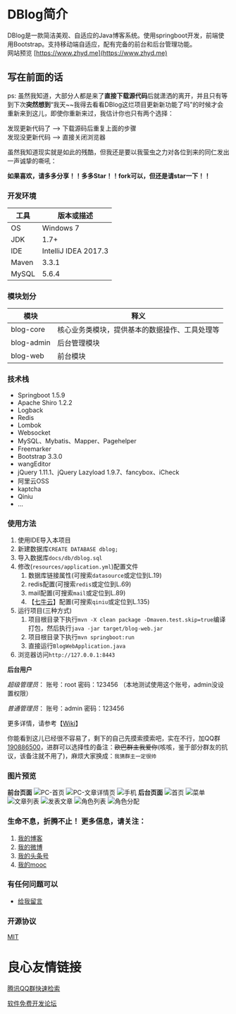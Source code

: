 # DBlog简介
DBlog是一款简洁美观、自适应的Java博客系统。使用springboot开发，前端使用Bootstrap。支持移动端自适应，配有完备的前台和后台管理功能。  
网站预览    [https://www.zhyd.me](https://www.zhyd.me)

## 写在前面的话
ps: 虽然我知道，大部分人都是来了**直接下载源代码**后就潇洒的离开，并且只有等到下次**突然想到**“我天~~我得去看看DBlog这烂项目更新新功能了吗”的时候才会重新来到这儿，即使你重新来过，我估计你也只有两个选择：    

发现更新代码了 --> 下载源码后重复上面的步骤    
发现没更新代码 --> 直接关闭浏览器

虽然我知道现实就是如此的残酷，但我还是要以我萤虫之力对各位到来的同仁发出一声诚挚的嘶吼：

**如果喜欢，请多多分享！！多多Star！！fork可以，但还是请star一下！！**


### 开发环境

| 工具    | 版本或描述                |
| ----- | -------------------- |
| OS    | Windows 7            |
| JDK   | 1.7+                 |
| IDE   | IntelliJ IDEA 2017.3 |
| Maven | 3.3.1                |
| MySQL | 5.6.4                |

### 模块划分

| 模块         | 释义                      |
| ---------- | ----------------------- |
| blog-core  | 核心业务类模块，提供基本的数据操作、工具处理等 |
| blog-admin | 后台管理模块                  |
| blog-web   | 前台模块                    |


### 技术栈

- Springboot 1.5.9
- Apache Shiro 1.2.2
- Logback
- Redis
- Lombok
- Websocket
- MySQL、Mybatis、Mapper、Pagehelper
- Freemarker
- Bootstrap 3.3.0
- wangEditor
- jQuery 1.11.1、jQuery Lazyload 1.9.7、fancybox、iCheck
- 阿里云OSS
- kaptcha
- Qiniu
- ...


### 使用方法

1. 使用IDE导入本项目
2. 新建数据库`CREATE DATABASE dblog;`
3. 导入数据库`docs/db/dblog.sql`
4. 修改(`resources/application.yml`)配置文件
   1. 数据库链接属性(可搜索`datasource`或定位到L.19) 
   2. redis配置(可搜索`redis`或定位到L.69)
   3. mail配置(可搜索`mail`或定位到L.89)
   4. 【[七牛云](http://qiniu.com)】配置(可搜索`qiniu`或定位到L.135)
5. 运行项目(三种方式)
   1. 项目根目录下执行`mvn -X clean package -Dmaven.test.skip=true`编译打包，然后执行`java -jar target/blog-web.jar`
   2. 项目根目录下执行`mvn springboot:run`
   3. 直接运行`BlogWebApplication.java`
6. 浏览器访问`http://127.0.0.1:8443`


**后台用户**

_超级管理员_： 账号：root  密码：123456  （本地测试使用这个账号，admin没设置权限）

_普通管理员_： 账号：admin  密码：123456

更多详情，请参考【[Wiki](https://gitee.com/yadong.zhang/DBlog/wikis)】


你能看到这儿已经很不容易了，剩下的自己先摸索摸索吧，实在不行，加QQ群[190886500](http://shang.qq.com/wpa/qunwpa?idkey=9f986e9b33b1de953e1ef9a96cdeec990affd0ac7855e00ff103514de2027b60)，进群可以选择性的备注：~~欧巴群主我爱你~~(咳咳，鉴于部分群友的抗议，该备注就不用了)，麻烦大家换成：`我猜群主一定很帅`

### 图片预览

**前台页面**
![PC-首页](http://cdn.zhyd.me/pc-index.png?v=1.0)
![PC-文章详情页](http://cdn.zhyd.me/pc-detail.png?v=1.0)
![手机](http://cdn.zhyd.me/m.png?v=1.0)
**后台页面**
![首页](http://cdn.zhyd.me/admin-index.png)
![菜单](http://cdn.zhyd.me/admin-menu.png)
![文章列表](http://cdn.zhyd.me/admin-articles.png)
![发表文章](http://cdn.zhyd.me/admin-article2.png)
![角色列表](http://cdn.zhyd.me/admin-role.png)
![角色分配](http://cdn.zhyd.me/admin-role2.png)


 ### 生命不息，折腾不止！ 更多信息，请关注：
 1. [我的博客](https://www.zhyd.me)
 2. [我的微博](http://weibo.com/211230415)
 3. [我的头条号](http://www.toutiao.com/c/user/3286958681/)
 4. [我的mooc](http://www.imooc.com/u/1175248/articles)

 ### 有任何问题可以
- [给我留言](https://www.zhyd.me/guestbook)


### 开源协议

 [MIT](https://gitee.com/yadong.zhang/DBlog/blob/master/LICENSE)





 # 良心友情链接

[腾讯QQ群快速检索](http://u.720life.cn/s/8cf73f7c)

[软件免费开发论坛](http://u.720life.cn/s/bbb01dc0)